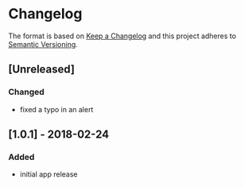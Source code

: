 # Changelog

The format is based on [Keep a Changelog](http://keepachangelog.com/en/1.0.0/)
and this project adheres to [Semantic Versioning](http://semver.org/spec/v2.0.0.html).

## [Unreleased]
### Changed
- fixed a typo in an alert

## [1.0.1] - 2018-02-24
### Added
- initial app release
